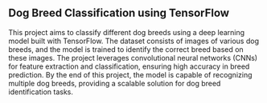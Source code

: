 Dog Breed Classification using TensorFlow
-----------------------------------------
This project aims to classify different dog breeds using a deep learning model built with TensorFlow. The dataset consists of images of various dog breeds, and the model is trained to identify the correct breed based on these images. The project leverages convolutional neural networks (CNNs) for feature extraction and classification, ensuring high accuracy in breed prediction. By the end of this project, the model is capable of recognizing multiple dog breeds, providing a scalable solution for dog breed identification tasks.
